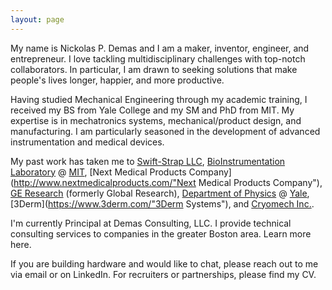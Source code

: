 ```yaml
---
layout: page
---
```


My name is Nickolas P. Demas and I am a maker, inventor, engineer, and entrepreneur. I love tackling multidisciplinary challenges with top-notch collaborators. In particular, I am drawn to seeking solutions that make people's lives longer, happier, and more productive.

Having studied Mechanical Engineering through my academic training, I received my BS from Yale College and my SM and PhD from MIT. My expertise is in mechatronics systems, mechanical/product design, and manufacturing. I am particularly seasoned in the development of advanced instrumentation and medical devices.

My past work has taken me to [Swift-Strap LLC](https://www.thorTQ.com "THOR Tourniquet"), [BioInstrumentation Laboratory](https://www.bioinstrumentation.mit.edu "BioInstrumentation Laboratory") @ [MIT](https://https://mit.edu "Massachusetts Institute of Technology"), [Next Medical Products Company](http://www.nextmedicalproducts.com/"Next Medical Products Company"), [GE Research](https://www.ge.com/research/ "GE Research") (formerly Global Research), [Department of Physics](https://physics.yale.edu/ "Yale Department of Physics") @ [Yale](https://www.yale.edu/ "Yale"), [3Derm](https://www.3derm.com/"3Derm Systems"), and [Cryomech Inc.](https://www.cryomech.com/ "Cryomech Inc.").

I'm currently Principal at Demas Consulting, LLC. I provide technical consulting services to companies in the greater Boston area. Learn more here.

If you are building hardware and would like to chat, please reach out to me via email or on LinkedIn. For recruiters or partnerships, please find my CV. 
